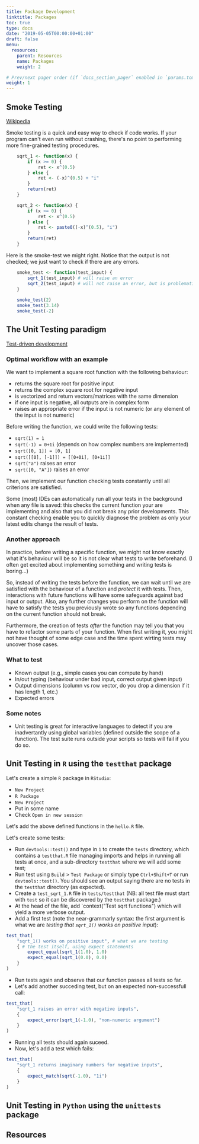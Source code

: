 ```yaml
---
title: Package Development
linktitle: Packages
toc: true
type: docs
date: "2019-05-05T00:00:00+01:00"
draft: false
menu:
  resources:
    parent: Resources
    name: Packages
    weight: 2

# Prev/next pager order (if `docs_section_pager` enabled in `params.toml`)
weight: 1
---
```


## Smoke Testing
[Wikipedia](https://en.wikipedia.org/wiki/Smoke_testing_(software))

Smoke testing is a quick and easy way to check if code works. 
If your program can't even run without crashing, there's no point to performing more fine-grained testing procedures.
```r
    sqrt_1 <- function(x) {
        if (x >= 0) {
            ret <- x^(0.5)
        } else {
            ret <- (-x)^(0.5) + "i"
        }
        return(ret)
    }

    sqrt_2 <- function(x) {
        if (x >= 0) {
            ret <- x^(0.5)
        } else {
            ret <- paste0((-x)^(0.5), "i")
        }
        return(ret)
    }
```
Here is the smoke-test we might right. 
Notice that the output is not checked; we just want to check if there are any errors.
```r
    smoke_test <- function(test_input) {
        sqrt_1(test_input) # will raise an error
        sqrt_2(test_input) # will not raise an error, but is problematic
    }
    
    smoke_test(2)
    smoke_test(3.14)
    smoke_test(-2)
```

## The Unit Testing paradigm

[Test-driven development](https://en.wikipedia.org/wiki/Test-driven_development)

### Optimal workflow with an example

We want to implement a square root function with the following behaviour:

- returns the square root for positive input
- returns the complex square root for negative input
- is vectorized and return vectors/matrices with the same dimension
- if one input is negative, all outputs are in complex form
- raises an appropriate error if the input is not numeric (or any element of the input is not numeric)

Before writing the function, we could write the following tests:

- `sqrt(1) = 1`
- `sqrt(-1) = 0+1i` (depends on how complex numbers are implemented)
- `sqrt([0, 1]) = [0, 1]`
- `sqrt([[0], [-1]]) = [[0+0i], [0+1i]]`
- `sqrt("a")` raises an error
- `sqrt([0, "A"])` raises an error

Then, we implement our function checking tests constantly until all criterions are satisfied. 

Some (most) IDEs can automatically run all your tests in the background when any file is saved: this checks the current function your are implementing and also that you did not break any prior developments. This constant checking enable you to quickly diagnose the problem as only your latest edits change the result of tests.

### Another approach

In practice, before writing a specific function, we might not know exactly what it's behaviour will be so it is not clear what tests to write beforehand. (I often get excited about implementing something and writing tests is boring...)

So, instead of writing the tests before the function, we can wait until we are satisfied with the behaviour of a function and *protect* it with tests. Then, interactions with future functions will have some safeguards against bad input or output. Also, any further changes you perform on the function will have to satisfy the tests you previously wrote so any functions depending on the current function should not break.

Furthermore, the creation of tests *after* the function may tell you that you have to refactor some parts of your function. When first writing it, you might not have thought of some edge case and the time spent wirting tests may uncover those cases.

### What to test

- Known output (e.g., simple cases you can compute by hand)
- In/out typing (behaviour under bad input, correct output given input)
- Output dimensions (column vs row vector, do you drop a dimension if it has length 1, etc.)
- Expected errors

### Some notes

- Unit testing is great for interactive languages to detect if you are inadvertantly using global variables (defined outside the scope of a function). The test suite runs outside your scripts so tests will fail if you do so.

## Unit Testing in `R` using the `testthat` package

Let's create a simple `R` package in `RStudio`:

- `New Project`
- `R Package`
- `New Project`
- Put in some name
- Check `Open in new session`

Let's add the above defined functions in the `hello.R` file.

Let's create some tests:

- Run `devtools::test()` and type in `1` to create the `tests` directory, which contains a `testthat.R` file managing imports and helps in running all tests at once, and a sub-directory `testthat` where we will add some test;
- Run test using `Build` > `Test Package` or simply type `Ctrl+Shift+T` or run `devtools::test()`. You should see an output saying there are no tests in the `testthat` directory (as expected).
- Create a `test_sqrt_1.R` file in `tests/testthat` (NB: all test file must start with `test` so it can be discovered by the `testthat` package.)
- At the head of the file, add `context("Test sqrt functions") which will yield a more verbose output.
- Add a first test (note the near-grammarly syntax: the first argument is what we are *testing that `sqrt_1()` works on positive input*):
```r
test_that(
    "sqrt_1() works on positive input", # what we are testing
    { # the test itself, using expect statements
        expect_equal(sqrt_1(1.0), 1.0)
        expect_equal(sqrt_1(0.0), 0.0)
    }
)
```
- Run tests again and observe that our function passes all tests so far.
- Let's add another succeding test, but on an expected non-successfull call:
```r
test_that(
    "sqrt_1 raises an error with negative inputs",
    {
        expect_error(sqrt_1(-1.0), "non-numeric argument")
    }
)
```
- Running all tests should again suceed.
- Now, let's add a test which fails:
```r
test_that(
    "sqrt_1 returns imaginary numbers for negative inputs",
    {
        expect_match(sqrt(-1.0), "1i")
    }
)
```

## Unit Testing in `Python` using the `unittests` package


## Resources


